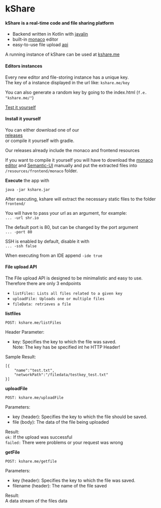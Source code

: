 # kShare

#### kShare is a real-time code and file sharing platform

- Backend written in Kotlin with [javalin](javalin.io)
- built-in [monaco](https://microsoft.github.io/monaco-editor/) editor
- easy-to-use file upload [api](link)

A running instance of kShare can be used at [kshare.me](kshare.me)

#### Editors instances

Every new editor and file-storing instance has a unique key. \
The key of a instance displayed in the url like: `kshare.me/key` 

You can also generate a random key by going to the index.html (`f.e. "kshare.me/"`)

[Test it yourself](kshare.me)

#### Install it yourself

You can either download one of our \
[releases](https://github.com/rpanic/kshare/releases) \
or compile it yourself with gradle.

Our releases already include the monaco and frontend resources

If you want to compile it yourself you will have to download the [monaco editor](https://microsoft.github.io/monaco-editor/) and [Semantic-UI](https://semantic-ui.com/) manually and put the extracted files into `/resources/frontend/monaco` folder.

**Execute** the app with

`java -jar kshare.jar`
    
After executing, kshare will extract the necessary static files to the folder `frontend/`

You will have to pass your url as an argument, for example:\
`... -url shr.io`
    
The default port is 80, but can be changed by the port argument\
`... -port 80`

SSH is enabled by default, disable it with\
`... -ssh false`

When executing from an IDE append `-ide true`

#### File upload API

The File upload API is designed to be minimalistic and easy to use. \
Therefore there are only 3 endpoints

- `listFiles: Lists all files related to a given key`
- `uploadFile: Uploads one or multiple files`
- `fileData: retrieves a file`

**listfiles**

`POST: kshare.me/listFiles`

Header Parameter: 
- key: Specifies the key to which the file was saved. \
Note: The key has be specified int he HTTP Header!

Sample Result: 
```
[{
    "name":"test.txt",
    "networkPath":"/filedata/testkey_test.txt"
}]
```

**uploadFile**

`POST: kshare.me/uploadFile`

Parameters: 
- key (header): Specifies the key to which the file should be saved.
- file (body): The data of the file being uploaded 

Result: \
`ok:` If the upload was successful \
`failed:` There were problems or your request was wrong

**getFile**

`POST: kshare.me/getfile`

Parameters:
- key (header): Specifies the key to which the file was saved.
- filename (header): The name of the file saved

Result: \
A data stream of the files data


